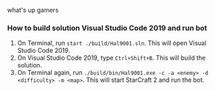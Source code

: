
what's up gamers

### How to build solution Visual Studio Code 2019 and run bot
1. On Terminal, run `start ./build/Hal9001.sln`. This will open Visual Studio Code 2019.
2. On Visual Studio Code 2019, type `Ctrl+Shift+B`. This will build the solution.
3. On Terminal again, run `./build/bin/Hal9001.exe -c -a <enemy> -d <difficulty> -m <map>`. This will start StarCraft 2 and run the bot.
